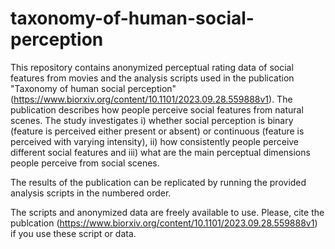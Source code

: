 # taxonomy-of-human-social-perception
This repository contains anonymized perceptual  rating data of social features from movies and the analysis scripts used in the publication "Taxonomy of human social perception" (https://www.biorxiv.org/content/10.1101/2023.09.28.559888v1). The publication describes how people perceive social features from natural scenes. The study investigates i) whether social perception is binary (feature is perceived either present or absent) or continuous (feature is perceived with varying intensity), ii) how consistently people perceive different social features and iii) what are the main perceptual dimensions people perceive from social scenes.

The results of the publication can be replicated by running the provided analysis scripts in the numbered order.

The scripts and anonymized data are freely available to use. Please, cite the publcation (https://www.biorxiv.org/content/10.1101/2023.09.28.559888v1) if you use these script or data.
